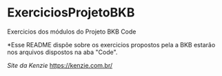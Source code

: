 # ExerciciosProjetoBKB
Exercicios dos módulos do Projeto BKB Code

*Esse README dispõe sobre os exercicios propostos pela a BKB estarão nos arquivos dispostos na aba "Code".

  *Site da Kenzie*
https://kenzie.com.br/
